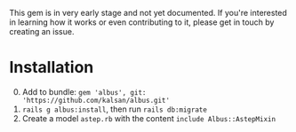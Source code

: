 This gem is in very early stage and not yet documented. If you're interested in learning how it works or even contributing to it, please get in touch by creating an issue.

# Installation

0. Add to bundle: `gem 'albus', git: 'https://github.com/kalsan/albus.git'`
0. `rails g albus:install`, then run `rails db:migrate`
0. Create a model `astep.rb` with the content `include Albus::AstepMixin`